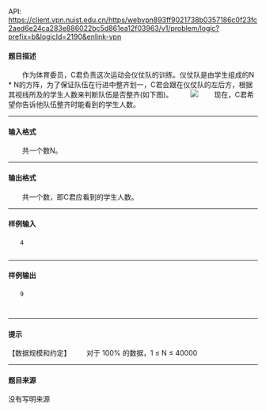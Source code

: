API: https://client.vpn.nuist.edu.cn/https/webvpn893ff9021738b0357186c0f23fc2aed6e24ca283e886022bc5d861ea12f03963/v1/problem/logic?prefix=b&logicId=2190&enlink-vpn

#### 题目描述

　　作为体育委员，C君负责这次运动会仪仗队的训练。仪仗队是由学生组成的N \* N的方阵，为了保证队伍在行进中整齐划一，C君会跟在仪仗队的左后方，根据其视线所及的学生人数来判断队伍是否整齐(如下图)。 　　 ![](../file/2190_0.jpg) 　　现在，C君希望你告诉他队伍整齐时能看到的学生人数。

---

#### 输入格式

　　共一个数N。

---

#### 输出格式

　　共一个数，即C君应看到的学生人数。

---

#### 样例输入
```
　　4


```

---

#### 样例输出
```
　　9



```

---

#### 提示

【数据规模和约定】 　　对于 100% 的数据，1 ≤ N ≤ 40000

---

#### 题目来源

没有写明来源
